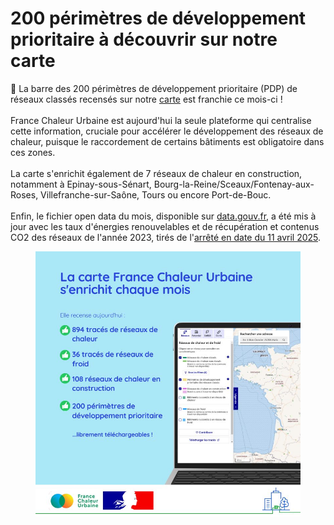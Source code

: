 # 200 périmètres de développement prioritaire à découvrir sur notre carte

💫 La barre des 200 périmètres de développement prioritaire (PDP) de réseaux classés recensés sur notre [carte](/carte?additionalLayers=zonesDeDeveloppementPrioritaire) est franchie ce mois-ci !\
\
France Chaleur Urbaine est aujourd'hui la seule plateforme qui centralise cette information, cruciale pour accélérer le développement des réseaux de chaleur, puisque le raccordement de certains bâtiments est obligatoire dans ces zones.\
\
La carte s'enrichit également de 7 réseaux de chaleur en construction, notamment à Epinay-sous-Sénart, Bourg-la-Reine/Sceaux/Fontenay-aux-Roses, Villefranche-sur-Saône, Tours ou encore Port-de-Bouc.\
\
Enfin, le fichier open data du mois, disponible sur [data.gouv.fr](https://www.data.gouv.fr/fr/datasets/traces-des-reseaux-de-chaleur-et-de-froid/), a été mis à jour avec les taux d'énergies renouvelables et de récupération et contenus CO2 des réseaux de l'année 2023, tirés de l'[arrêté en date du 11 avril 2025](https://www.legifrance.gouv.fr/jorf/id/JORFTEXT000051520810).

<figure><img src=".gitbook/assets/FCU_200PDP_carte.jpg" alt=""><figcaption></figcaption></figure>
